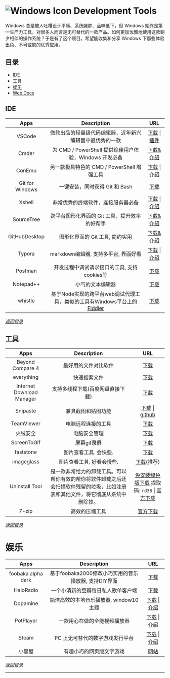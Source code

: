 #  ![Windows Icon](http://i.imgur.com/waCNjA2.png) Development Tools

Windows 总是被人吐槽设计平庸、系统臃肿、品味低下，但 Windows 始终是第一生产力工具，对很多人而言是无可替代的一款产品。如何更加优雅地使用这款朝夕相伴的操作系统？于是有了这个项目，希望能收集和分享 Windows 下那些体验出色、不可或缺的优秀应用。



## 目录

+ [IDE][2]
+ [工具][3]
+ [娱乐][17]
+ [Web Docs](./web-docs.md)

## IDE

|      Apps       |                         Description                          |                URL                 |
| :-------------: | :----------------------------------------------------------: | :--------------------------------: |
|     VSCode      |   微软出品的轻量级代码编辑器，近年新兴编辑器中最优秀的一款   |      [下载][4]  \|  [插件][5]      |
|      Cmder      |    为 CMD / PowerShell 提供绝佳用户体验，Windows 开发必备    |           [下载&介绍][6]           |
|     ConEmu      |          另一款极具特色的 CMD / PowerShell 增强工具          |      [下载][7]  \|  [介绍][8]      |
| Git for Windows |                一键安装，同时获得 Git 和 Bash                |             [下载][9]              |
|     Xshell      |              非常优秀的终端软件，连接服务器必备              |     [下载][10]  \|  [介绍][11]     |
|   SourceTree    |        跨平台图形化界面的 Git 工具，提升效率的好帮手         |          [下载&介绍][12]           |
|  GitHubDesktop  |               图形化界面的 Git 工具, 简约实用                |          [下载&介绍][13]           |
|     Typora      |             markdown编辑器, 支持多平台, 界面好看             |     [下载][21]  \|  [介绍][22]     |
|     Postman     |         开发过程中调试请求接口的工具, 支持cookies等          |             [下载][29]             |
|    Notepad++    |                       小气的文本编辑器                       |             [下载][31]             |
|     whistle     | 基于Node实现的跨平台web调试代理工具，类似的工具有Windows平台上的 [Fiddler][37] | [下载][38] |

*[返回目录][32]*



## 工具

|           Apps            |                   Description                   |          URL           |
| :-----------------------: | :---------------------------------------------: | :--------------------: |
|     Beyond Compare 4      |              最好用的文件对比软件               |       [下载][16]       |
|        everything         |                  快速搜索文件                   |       [下载][18]       |
| Internet Download Manager |         支持多线程下载(百度网盘直接下载)        |       [下载][20]       |
|         Snipaste          |               兼具截图和贴图功能                |      [下载][30]  \|  [github][34]      |
|         TeamViewer        |               电脑远程连接的工具                |       [下载][33]       |
| 火绒安全 |                       电脑安全管理                       | [下载][35] |
| ScreenToGif | 屏幕gif录屏 | [下载][36] |
| faststone | 图片查看工具. 会快些. | [下载][39] |
| imageglass | 图片查看工具. 好看会慢些. | [下载][43](推荐) |
| Uninstall Tool | 是一款非常给力的卸载工具。可以帮你有效的帮你将软件卸载之后还会扫描软件残留的垃圾，比如注册表和其他文件，将它彻底从系统中删除掉。 | [免安装绿色版下载][42]  提取码: `rd38`  \|  [官方下载][41] |
| 7-zip | 高效的压缩工具 | [官方下载][7-zip] |

*[返回目录][32]*



# 娱乐

|        Apps        |                     Description                      |                   URL                   |
| :----------------: | :--------------------------------------------------: | :-------------------------------------: |
| foobaka alpha dark | 基于foobaka2000修改小巧实用的音乐播放器, 支持DIY界面 |               [下载][19]                |
|     HaloRadio      |          一个小清新的豆瓣每日私人歌单客户端          |               [下载][25]                |
|      Dopamine      |        简洁高效的本地音乐播放器, window10主题        |       [下载][28]  \|  [介绍][28]        |
|     PotPlayer      |             一款用心在做的全能视频播放器             |       [下载][23]  \|  [介绍][24]        |
|       Steam        |           PC 上无可替代的数字游戏发行平台            |       [下载][26]  \|  [介绍][27]        |
|       小黑屋       |               有趣小巧的网页版文字游戏               | [网站][40] |

*[返回目录][32]*



---

[1]: http://i.imgur.com/waCNjA2.png
[2]: #IDE
[3]: #工具
[4]: https://code.visualstudio.com/download
[5]: https://marketplace.visualstudio.com/VSCode
[6]: http://cmder.net/
[7]: https://www.fosshub.com/ConEmu.html
[8]: https://conemu.github.io/
[9]: https://git-scm.com/downloads
[10]: http://www.xshellcn.com/xiazai.html
[11]: http://www.xshellcn.com/xshell.html
[12]: https://www.sourcetreeapp.com/
[13]: https://desktop.github.com/
[14]: http://www.syncfusion.com/downloads/metrostudio
[15]: https://www.oschina.net/translate/creating-metro-style-icons-with-metro-studio
[16]: http://www.beyondcompare.cc/xiazai.html
[17]: #娱乐
[18]: https://www.voidtools.com/downloads/
[19]: https://pan.baidu.com/s/1VYpX5awn-EaFk94k7KV4cA
[20]: https://www.internetdownloadmanager.com/download.html
[21]: https://typora.io/#windows
[22]: https://typora.io/
[23]: http://www.potplayer.org/
[24]: https://baike.baidu.com/item/PotPlayer
[25]: https://www.icyarrow.com/haloradio/
[26]: https://store.steampowered.com/about/Steam:?l=schinese
[27]: https://zh.wikipedia.org/wiki/Steam
[28]: https://www.digimezzo.com/content/software/dopamine/
[29]: https://www.getpostman.com/apps
[30]: https://zh.snipaste.com/
[31]: https://notepad-plus-plus.org/downloads
[32]: #目录
[33]: https://www.teamviewer.com/zhcn/credentials/free-for-personal-use/
[34]: https://github.com/Snipaste/feedback
[35]: https://www.huorong.cn/
[36]: https://www.screentogif.com/
[37]: http://www.telerik.com/fiddler/
[38]: http://wproxy.org/whistle/
[39]: https://www.faststone.org/FSIVDownload.htm
[40]: http://lab.mkblog.cn/adarkroom/
[41]: https://crystalidea.com/uninstall-tool/download
[42]: https://pan.baidu.com/s/1GArLEtZSO-FAhMpEYXiCSg
[43]: https://imageglass.org/release/imageglass-8-2-6-6-june-32#downloads
[7-zip]: https://www.7-zip.org/
